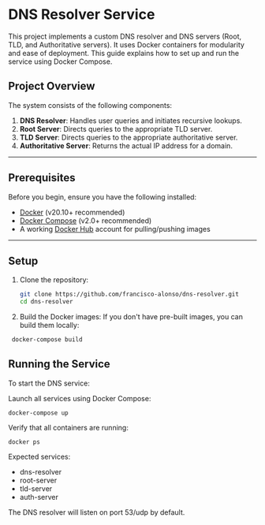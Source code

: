 # DNS Resolver Service

This project implements a custom DNS resolver and DNS servers (Root, TLD, and Authoritative servers). It uses Docker containers for modularity and ease of deployment. This guide explains how to set up and run the service using Docker Compose.

## Project Overview

The system consists of the following components:
1. **DNS Resolver**: Handles user queries and initiates recursive lookups.
2. **Root Server**: Directs queries to the appropriate TLD server.
3. **TLD Server**: Directs queries to the appropriate authoritative server.
4. **Authoritative Server**: Returns the actual IP address for a domain.

---

## Prerequisites

Before you begin, ensure you have the following installed:

- [Docker](https://www.docker.com/get-started) (v20.10+ recommended)
- [Docker Compose](https://docs.docker.com/compose/) (v2.0+ recommended)
- A working [Docker Hub](https://hub.docker.com/) account for pulling/pushing images

---

## Setup

1. Clone the repository:
   ```bash
   git clone https://github.com/francisco-alonso/dns-resolver.git
   cd dns-resolver
   ```
2. Build the Docker images: If you don't have pre-built images, you can build them locally:
  ```bash
   docker-compose build
   ```

## Running the Service
To start the DNS service:

Launch all services using Docker Compose:
```
docker-compose up
```
Verify that all containers are running:

```
docker ps
```

Expected services:

- dns-resolver
- root-server
- tld-server
- auth-server

The DNS resolver will listen on port 53/udp by default.

